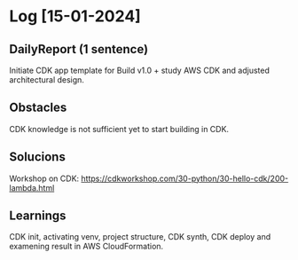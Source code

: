 # Log [15-01-2024]


## DailyReport (1 sentence)
Initiate CDK app template for Build v1.0 + study AWS CDK and adjusted architectural design.

## Obstacles
CDK knowledge is not sufficient yet to start building in CDK.

## Solucions
Workshop on CDK: https://cdkworkshop.com/30-python/30-hello-cdk/200-lambda.html

## Learnings 
CDK init, activating venv, project structure, CDK synth, CDK deploy and examening result in AWS CloudFormation.
